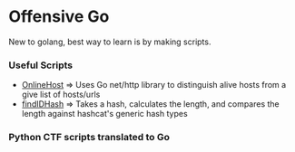 # Offensive Go
New to golang, best way to learn is by making scripts.


### Useful Scripts 
- [OnlineHost](https://github.com/OlivierLaflamme/Pentesting_GoLang/blob/master/OnlineHost/main.go) => Uses Go net/http library to distinguish alive hosts from a give list of hosts/urls    
- [findIDHash](https://github.com/OlivierLaflamme/Pentesting_GoLang/blob/master/findIDHash/findIDHash.go) => Takes a hash, calculates the length, and compares the length against hashcat's generic hash types    


### Python CTF scripts translated to Go


